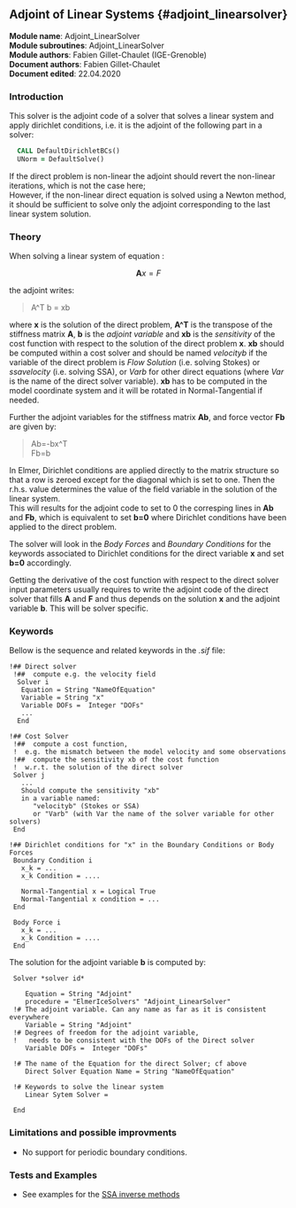 ## Adjoint of Linear Systems {#adjoint_linearsolver}

**Module name**: Adjoint_LinearSolver  
**Module subroutines**: Adjoint_LinearSolver  
**Module authors**: Fabien Gillet-Chaulet (IGE-Grenoble)  
**Document authors**: Fabien Gillet-Chaulet  
**Document edited**: 22.04.2020  


### Introduction

This solver is the adjoint code of a solver that solves a linear system and apply dirichlet conditions, 
i.e. it is the adjoint of the following part in a solver:
```fortran
  CALL DefaultDirichletBCs()
  UNorm = DefaultSolve()
```

If the direct problem is non-linear the adjoint should revert the non-linear iterations, which is not the case here;  
However, if the non-linear direct equation is solved using a Newton method, it should be sufficient to solve only the adjoint corresponding to the last linear system solution.

### Theory

When solving a linear system of equation : 

$$ \boldsymbol{A} x = F $$

the adjoint writes: 

> A^T b = xb  

where **x** is the solution of the direct problem, **A^T** is the transpose of the stiffness matrix **A**,
**b** is the *adjoint variable* and **xb** is the *sensitivity* of the cost function with respect to the solution of the direct problem **x**. **xb** should be computed within a cost solver and should be named *velocityb* if the variable of the direct problem is *Flow Solution* (i.e. solving Stokes) or *ssavelocity* (i.e. solving SSA), or *Varb* for other direct equations (where *Var* is the name of the direct solver variable). **xb** has to be computed in the model coordinate system and it will be rotated in Normal-Tangential if needed.

Further the adjoint variables for the stiffness matrix **Ab**, and force vector **Fb** are given by:

> Ab=-bx^T  
> Fb=b

In Elmer, Dirichlet conditions are  applied directly to the matrix structure so that a row is zeroed except for the diagonal which is set to one. Then the r.h.s. value determines the value of the field variable  in the solution of the linear system.  
This will results for the adjoint code to set to 0 the corresping lines in **Ab** and **Fb**, which is equivalent to set **b=0** where Dirichlet conditions have been applied to the direct problem.

The solver will look in the *Body Forces* and *Boundary Conditions* for the keywords associated to Dirichlet conditions for the direct variable **x** and set **b=0** accordingly.

Getting the derivative of the cost function with respect to the direct solver input parameters usually requires to write the adjoint code of the direct solver that fills **A** and **F** and thus depends on the solution **x** and the adjoint variable **b**. This will be solver specific.

### Keywords

Bellow is the sequence and related keywords in the *.sif* file:  

```
!## Direct solver
 !##  compute e.g. the velocity field
  Solver i
   Equation = String "NameOfEquation"
   Variable = String "x" 
   Variable DOFs =  Integer "DOFs"
   ...
  End
  
!## Cost Solver
 !##  compute a cost function, 
 !  e.g. the mismatch between the model velocity and some observations
 !##  compute the sensitivity xb of the cost function 
 !  w.r.t. the solution of the direct solver
 Solver j
   ...
   Should compute the sensitivity "xb" 
   in a variable named:
      "velocityb" (Stokes or SSA) 
      or "Varb" (with Var the name of the solver variable for other solvers)
 End
    
!## Dirichlet conditions for "x" in the Boundary Conditions or Body Forces
 Boundary Condition i
   x_k = ...
   x_k Condition = ....
    
   Normal-Tangential x = Logical True
   Normal-Tangential x condition = ...
 End
   
 Body Force i
   x_k = ...
   x_k Condition = ....
 End 

```
 The solution for the adjoint variable **b** is computed by:

```
 Solver *solver id* 
  
    Equation = String "Adjoint"  
    procedure = "ElmerIceSolvers" "Adjoint_LinearSolver"
 !# The adjoint variable. Can any name as far as it is consistent everywhere 
    Variable = String "Adjoint"  
 !# Degrees of freedom for the adjoint variable, 
 !   needs to be consistent with the DOFs of the Direct solver
    Variable DOFs =  Integer "DOFs"
    
 !# The name of the Equation for the direct Solver; cf above
    Direct Solver Equation Name = String "NameOfEquation"
      
 !# Keywords to solve the linear system
    Linear Sytem Solver = 
      
 End
```
### Limitations and possible improvments
 
- No support for periodic boundary conditions.

### Tests and Examples

- See examples for the [SSA inverse methods](../../examples/SSA_Inverse_Methods)
